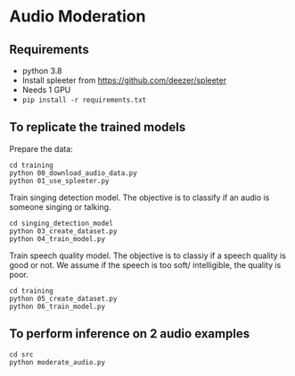 # Audio Moderation

## Requirements
- python 3.8
- Install spleeter from https://github.com/deezer/spleeter
- Needs 1 GPU
- `pip install -r requirements.txt`

## To replicate the trained models
Prepare the data:
```
cd training
python 00_download_audio_data.py
python 01_use_spleeter.py
```
Train singing detection model. The objective is to classify if an audio is someone singing or talking.
```
cd singing_detection_model
python 03_create_dataset.py
python 04_train_model.py
```
Train speech quality model. The objective is to classiy if a speech quality is good or not. We assume if the speech is too soft/ intelligible, the quality is poor.
```
cd training
python 05_create_dataset.py
python 06_train_model.py
```
## To perform inference on 2 audio examples
```
cd src
python moderate_audio.py
```
